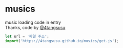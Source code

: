 # musics
music loading code in entry <br>
Thanks, code by [@4tangsusu](https://github.com/4tangsusu) <br>

````js
let url = '파일 주소';
import('https://4tangsusu.github.io/musics/get.js');

